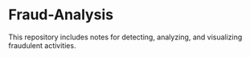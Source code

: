 # Fraud-Analysis
This repository includes notes for detecting, analyzing, and visualizing fraudulent activities.
